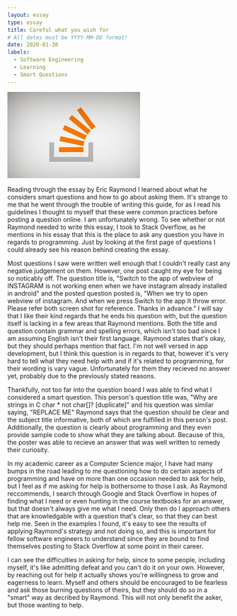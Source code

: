 ```yaml
---
layout: essay
type: essay
title: Careful what you wish for
# All dates must be YYYY-MM-DD format!
date: 2020-01-30
labels:
  - Software Engineering
  - Learning
  - Smart Questions
---
```


<img class="ui medium right floated rounded image" src="/images/stack-overflow.jpg">

Reading through the essay by Eric Raymond I learned about what he considers smart questions and how to go about asking them. It's strange to me that he went through the trouble of writing this guide, for as I read his guidelines I thought to myself that these were common practices before posting a question online. I am unfortunately wrong. To see whether or not Raymond needed to write this essay, I took to Stack Overflow, as he mentions in his essay that this is the place to ask any question you have in regards to programming. Just by looking at the first page of questions I could already see his reason behind creating the essay.

Most questions I saw were written well enough that I couldn't really cast any negative judgement on them. However, one post caught my eye for being so noticably off. The question title is, "Switch to the app of webview of INSTAGRAM is not working enen when we have instagram already installed in android" and the posted question posted is, "When we try to open webview of instagram. And when we press Switch to the app It throw error. Please refer both screen shot for reference. Thanks in advance." I will say that I like their kind regards that he ends his question with, but the question itself is lacking in a few areas that Raymond mentions. Both the title and question contain grammar and spelling errors, which isn't too bad since I am assuming English isn't their first language. Raymond states that's okay, but they should perhaps mention that fact. I'm not well versed in app development, but I think this question is in regards to that, however it's very hard to tell what they need help with and if it's related to programming, for their wording is vary vague. Unfortunately for them they recieved no answer yet, probably due to the previously stated reasons.

Thankfully, not too far into the question board I was able to find what I considered a smart question. This person's question title was, "Why are strings in C char * not char[]? [duplicate]" and his question was similar saying, "REPLACE ME" Raymond says that the question should be clear and the subject title informative, both of which are fulfilled in this person's post. Additionally, the question is clearly about programming and they even provide sample code to show what they are talking about. Because of this, the poster was able to recieve an answer that was well written to remedy their curiosity.

In my academic career as a Computer Science major, I have had many bumps in the road leading to me questioning how to do certain aspects of programming and have on more than one occasion needed to ask for help, but I feel as if me asking for help is bothersome to those I ask. As Raymond reccommends, I search through Google and Stack Overflow in hopes of finding what I need or even hunting in the course textbooks for an answer, but that doesn't always give me what I need. Only then do I approach others that are knowledgable with a question that's clear, so that they can best help me. Seen in the examples I found, it's easy to see the results of applying Raymond's strategy and not doing so, and this is important for fellow software engineers to understand since they are bound to find themselves posting to Stack Overflow at some point in their career.

I can see the difficulties in asking for help, since to some people, including myself, it's like admitting defeat and you can't do it on your own. However, by reaching out for help it actually shows you're willingness to grow and eagerness to learn. Myself and others should be encouraged to be fearless and ask those burning questions of theirs, but they should do so in a "smart" way as decribed by Raymond. This will not only benefit the asker, but those wanting to help.  

